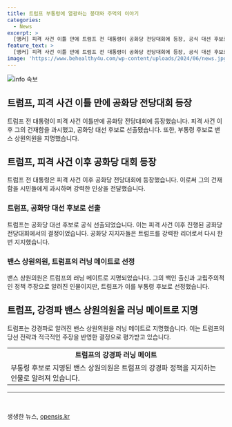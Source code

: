 ```yaml
---
title: 트럼프 부통령에 열광하는 붕대와 주먹의 이야기
categories:
  - News
excerpt: >
  [앵커] 피격 사건 이틀 만에 트럼프 전 대통령이 공화당 전당대회에 등장, 공식 대선 후보로 선출. 부통령 후보로는 밴스 상원의원이 지명되며, 트럼프의 공통 주장을 계승하는 인물이라는 비판에 부딪힘. 민주당은 바이든 대통령 조기 지명을 검토 중. (150자)
feature_text: >
  [앵커] 피격 사건 이틀 만에 트럼프 전 대통령이 공화당 전당대회에 등장, 공식 대선 후보로 선출. 부통령 후보로는 밴스 상원의원이 지명되며, 트럼프의 공통 주장을 계승하는 인물이라는 비판에 부딪힘. 민주당은 바이든 대통령 조기 지명을 검토 중. (150자)
image: 'https://www.behealthy4u.com/wp-content/uploads/2024/06/news.jpg'
---
```


<p><img src="https://www.behealthy4u.com/wp-content/uploads/2024/06/news.jpg" alt="info 속보" /></p>

<h2>트럼프, 피격 사건 이틀 만에 공화당 전당대회 등장</h2>

<p data-ke-size="size16">트럼프 전 대통령이 피격 사건 이틀만에 공화당 전당대회에 등장했습니다. 피격 사건 이후 그의 건재함을 과시했고, 공화당 대선 후보로 선출됐습니다. 또한, 부통령 후보로 밴스 상원의원을 지명했습니다.</p>

<h2>트럼프, 피격 사건 이후 공화당 대회 등장</h2>

<p data-ke-size="size16">트럼프 전 대통령은 피격 사건 이후 공화당 전당대회에 등장했습니다. 이로써 그의 건재함을 시민들에게 과시하며 강력한 인상을 전달했습니다.</p>

<h3>트럼프, 공화당 대선 후보로 선출</h3>

<p data-ke-size="size16">트럼프는 공화당 대선 후보로 공식 선출되었습니다. 이는 피격 사건 이후 진행된 공화당 전당대회에서의 결정이었습니다. 공화당 지지자들은 트럼프를 강력한 리더로서 다시 한번 지지했습니다.</p>

<h3>밴스 상원의원, 트럼프의 러닝 메이트로 선정</h3>

<p data-ke-size="size16">밴스 상원의원은 트럼프의 러닝 메이트로 지명되었습니다. 그의 백인 출신과 고립주의적인 정책 주장으로 알려진 인물이지만, 트럼프가 이를 부통령 후보로 선정했습니다.</p>

<h2>트럼프, 강경파 밴스 상원의원을 러닝 메이트로 지명</h2>

<p data-ke-size="size16">트럼프는 강경파로 알려진 밴스 상원의원을 러닝 메이트로 지명했습니다. 이는 트럼프의 당선 전략과 적극적인 주장을 반영한 결정으로 평가받고 있습니다.</p>

<table>
  <tr>
    <td style="text-align: center; height: 17px;"><b>트럼프의 강경파 러닝 메이트</b></td>
  </tr>
  <tr>
    <td style="text-align: left; height: 17px;">부통령 후보로 지명된 밴스 상원의원은 트럼프의 강경파 정책을 지지하는 인물로 알려져 있습니다.</td>
  </tr>
</table>

<hr>

<p data-ke-size="size16">&nbsp;</p>
생생한 뉴스, <a href="https://opensis.kr" rel="dofollow">opensis.kr</a>


